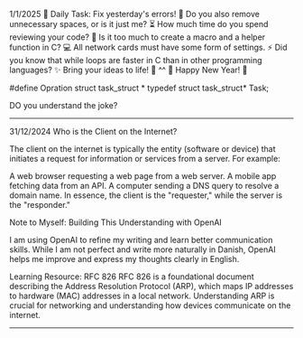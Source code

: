 1/1/2025
🌟 Daily Task: Fix yesterday's errors!
🧹 Do you also remove unnecessary spaces, or is it just me?
⏳ How much time do you spend reviewing your code?
🤔 Is it too much to create a macro and a helper function in C?
💻 All network cards must have some form of settings.
⚡ Did you know that while loops are faster in C than in other programming languages?
✨ Bring your ideas to life! 🌈 ^^
🎉 Happy New Year! 🥳



#define Opration struct task_struct *
typedef struct task_struct* Task;

DO you understand the joke?

__________________________
31/12/2024
Who is the Client on the Internet?

The client on the internet is typically the entity (software or device) that initiates a request for information or services from a server. For example:

A web browser requesting a web page from a web server.
A mobile app fetching data from an API.
A computer sending a DNS query to resolve a domain name.
In essence, the client is the "requester," while the server is the "responder."

Note to Myself: Building This Understanding with OpenAI

I am using OpenAI to refine my writing and learn better communication skills. While I am not perfect and write more naturally in Danish, OpenAI helps me improve and express my thoughts clearly in English.

Learning Resource: RFC 826
RFC 826 is a foundational document describing the Address Resolution Protocol (ARP), which maps IP addresses to hardware (MAC) addresses in a local network. Understanding ARP is crucial for networking and understanding how devices communicate on the internet.

__________________________

